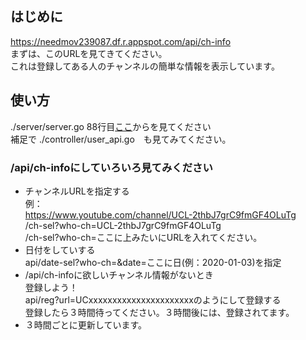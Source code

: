 ## はじめに
https://needmov239087.df.r.appspot.com/api/ch-info  
まずは、このURLを見てきてください。  
これは登録してある人のチャンネルの簡単な情報を表示しています。
## 使い方
./server/server.go 88行目[ここ](https://github.com/1k-ct/needmov/blob/db%E3%81%BE%E3%81%A8%E3%82%81%E3%81%9F/server/server.go#L88)からを見てください  
補足で  ./controller/user_api.go　も見てみてください。
### /api/ch-infoにしていろいろ見てみください
- チャンネルURLを指定する  
例：  
https://www.youtube.com/channel/UCL-2thbJ7grC9fmGF4OLuTg  
/ch-sel?who-ch=UCL-2thbJ7grC9fmGF4OLuTg  
/ch-sel?who-ch=ここに上みたいにURLを入れてください。  
- 日付をしていする  
api/date-sel?who-ch=&date=ここに日(例：2020-01-03)を指定
- /api/ch-infoに欲しいチャンネル情報がないとき  
登録しよう！  
api/reg?url=UCxxxxxxxxxxxxxxxxxxxxxxのようにして登録する  
登録したら３時間待ってください。３時間後には、登録されてます。  
- ３時間ごとに更新しています。  

